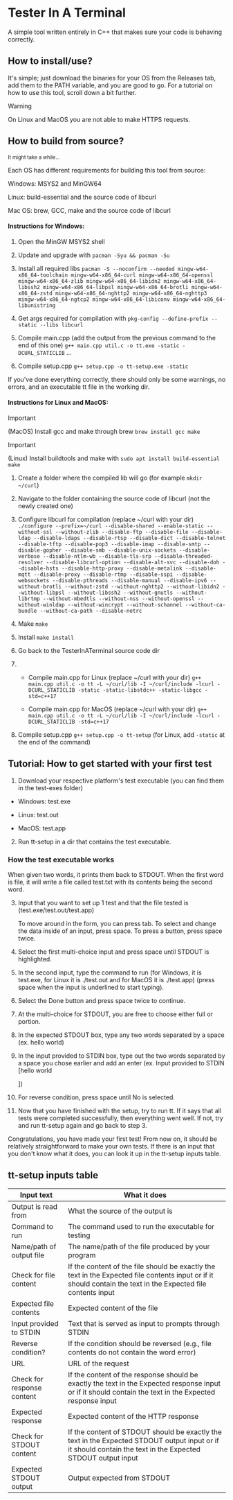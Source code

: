 # Tester In A Terminal

A simple tool written entirely in C++ that makes sure your code is behaving correctly.




## How to install/use?

It's simple; just download the binaries for your OS from the Releases tab, add them to the PATH variable, and you are good to go. For a tutorial on how to use this tool, scroll down a bit further.

> [!WARNING]
> On Linux and MacOS you are not able to make HTTPS requests.

## How to build from source?

<sup>It might take a while...</sup>




Each OS has different requirements for building this tool from source:<br>

Windows: MSYS2 and MinGW64<br>

Linux: build-essential and the source code of libcurl<br>

Mac OS: brew, GCC, make and the source code of libcurl<br>




#### Instructions for Windows:

1. Open the MinGW MSYS2 shell

2. Update and upgrade with `pacman -Syu && pacman -Su`

3. Install all required libs `pacman -S --noconfirm --needed mingw-w64-x86_64-toolchain mingw-w64-x86_64-curl mingw-w64-x86_64-openssl mingw-w64-x86_64-zlib mingw-w64-x86_64-libidn2 mingw-w64-x86_64-libssh2 mingw-w64-x86_64-libpsl mingw-w64-x86_64-brotli mingw-w64-x86_64-zstd mingw-w64-x86_64-nghttp2 mingw-w64-x86_64-nghttp3 mingw-w64-x86_64-ngtcp2 mingw-w64-x86_64-libiconv mingw-w64-x86_64-libunistring`

4. Get args required for compilation with `pkg-config --define-prefix --static --libs libcurl`

5. Compile main.cpp (add the output from the previous command to the end of this one)  `g++ main.cpp util.c -o tt.exe -static -DCURL_STATICLIB` ...

6. Compile setup.cpp `g++ setup.cpp -o tt-setup.exe -static`




If you've done everything correctly, there should only be some warnings, no errors, and an executable tt file in the working dir.




#### Instructions for Linux and MacOS:

> [!IMPORTANT]
> (MacOS) Install gcc and make through brew `brew install gcc make`




> [!IMPORTANT]
> (Linux) Install buildtools and make with `sudo apt install build-essential make`

1. Create a folder where the compiled lib will go (for example `mkdir ~/curl`)

2. Navigate to the folder containing the source code of libcurl (not the newly created one)

3. Configure libcurl for compilation (replace ~/curl with your dir) `./configure --prefix=~/curl --disable-shared --enable-static --without-ssl --without-zlib --disable-ftp --disable-file --disable-ldap --disable-ldaps --disable-rtsp --disable-dict --disable-telnet --disable-tftp --disable-pop3 --disable-imap --disable-smtp --disable-gopher --disable-smb --disable-unix-sockets --disable-verbose --disable-ntlm-wb --disable-tls-srp --disable-threaded-resolver --disable-libcurl-option --disable-alt-svc --disable-doh --disable-hsts --disable-http-proxy --disable-metalink --disable-mqtt --disable-proxy --disable-rtmp --disable-sspi --disable-websockets --disable-pthreads --disable-manual --disable-ipv6 --without-brotli --without-zstd --without-nghttp2 --without-libidn2 --without-libpsl --without-libssh2 --without-gnutls --without-librtmp --without-mbedtls --without-nss --without-openssl --without-winldap --without-wincrypt --without-schannel --without-ca-bundle --without-ca-path --disable-netrc`

4. Make `make`

5. Install `make install`

6. Go back to the TesterInATerminal source code dir

7. * Compile main.cpp for Linux (replace ~/curl with your dir) `g++ main.cpp util.c -o tt -L ~/curl/lib -I ~/curl/include -lcurl -DCURL_STATICLIB -static -static-libstdc++ -static-libgcc -std=c++17`

   * Compile main.cpp for MacOS (replace ~/curl with your dir) `g++ main.cpp util.c -o tt -L ~/curl/lib -I ~/curl/include -lcurl -DCURL_STATICLIB -std=c++17`

8. Compile setup.cpp `g++ setup.cpp -o tt-setup` (for Linux, add `-static` at the end of the command)




## Tutorial: How to get started with your first test

1. Download your respective platform's test executable (you can find them in the test-exes folder)

* Windows: test.exe

* Linux: test.out

* MacOS: test.app

2. Run tt-setup in a dir that contains the test executable.

### How the test executable works

When given two words, it prints them back to STDOUT. When the first word is file, it will write a file called test.txt with its contents being the second word.




3. Input that you want to set up 1 test and that the file tested is (test.exe/test.out/test.app)




    To move around in the form, you can press tab. To select and change the data inside of an input, press space. To press a button, press space twice.

4. Select the first multi-choice input and press space until STDOUT is highlighted.

5. In the second input, type the command to run (for Windows, it is test.exe, for Linux it is ./test.out and for MacOS it is ./test.app) (press space when the input is underlined to start typing).

6. Select the Done button and press space twice to continue.

7. At the multi-choice for STDOUT, you are free to choose either full or portion.

8. In the expected STDOUT box, type any two words separated by a space (ex. hello world)

9. In the input provided to STDIN box, type out the two words separated by a space you chose earlier and add an enter (ex. Input provided to STDIN [hello world




    ])

10. For reverse condition, press space until No is selected.

11. Now that you have finished with the setup, try to run tt. If it says that all tests were completed successfully, then everything went well. If not, try and run tt-setup again and go back to step 3.




Congratulations, you have made your first test! From now on, it should be relatively straightforward to make your own tests. If there is an input that you don't know what it does, you can look it up in the tt-setup inputs table.




## tt-setup inputs table

| Input text | What it does|
|------------|-------------|
| Output is read from       | What the source of the output is |
| Command to run            | The command used to run the executable for testing |
| Name/path of output file  | The name/path of the file produced by your program |
| Check for file content    | If the content of the file should be exactly the text in the Expected file contents input or if it should contain the text in the Expected file contents input|
| Expected file contents    | Expected content of the file |
| Input provided to STDIN   | Text that is served as input to prompts through STDIN |
| Reverse condition?        | If the condition should be reversed (e.g., file contents do not contain the word error) |
| URL | URL of the request  |
| Check for response content| If the content of the response should be exactly the text in the Expected response input or if it should contain the text in the Expected response input|
| Expected response         | Expected content of the HTTP response |
| Check for STDOUT content| If the content of STDOUT should be exactly the text in the Expected STDOUT output input or if it should contain the text in the Expected STDOUT output input|
| Expected STDOUT output | Output expected from STDOUT |
